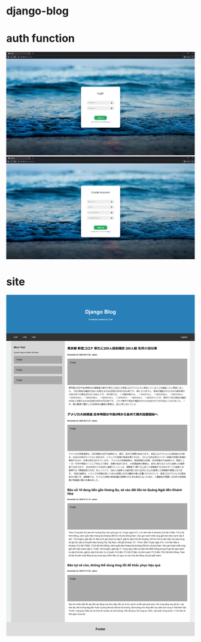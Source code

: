 # django-blog
 
# auth function

!["Login"](https://raw.githubusercontent.com/trananhtuat/django-blog/main/Screenshot_1.png "Login")
!["Register"](https://raw.githubusercontent.com/trananhtuat/django-blog/main/Screenshot_2.png "Register")

# site

!["Homepage"](https://raw.githubusercontent.com/trananhtuat/django-blog/main/127.0.0.1_8000_22.png "Homepage")